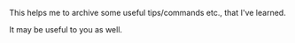This helps me to archive some useful tips/commands etc., that I've learned.

It may be useful to you as well.
